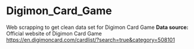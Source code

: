 # Digimon_Card_Game
Web scrapping to get clean data set for Digimon Card Game 
**Data source:** Official website of Digimon Card Game https://en.digimoncard.com/cardlist/?search=true&category=508101
